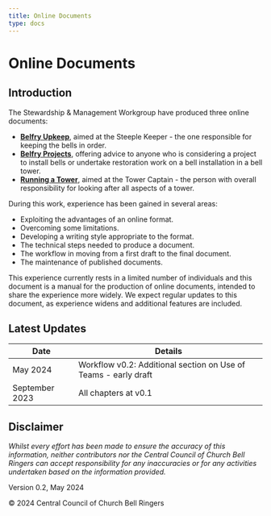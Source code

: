 ```yaml
---
title: Online Documents
type: docs
---
```


# Online Documents

## Introduction

The Stewardship & Management Workgroup have produced three online documents:
 - **[Belfry Upkeep](https://belfryupkeep.cccbr.org.uk/)**, aimed
    at the Steeple Keeper - the one responsible for keeping the bells
    in order.
 - **[Belfry Projects](https://belfryprojects.cccbr.org.uk/)**,
    offering advice to anyone who is considering a project to install
    bells or undertake restoration work on a bell installation in a bell
    tower.
 - **[Running a Tower](https://runningatower.cccbr.org.uk/)**, 
    aimed at the Tower Captain - the person with overall responsibility
    for looking after all aspects of a tower.

During this work, experience has been gained in several areas:
 - Exploiting the advantages of an online format.
 - Overcoming some limitations.
 - Developing a writing style appropriate to the format.
 - The technical steps needed to produce a document.
 - The workflow in moving from a first draft to the final document.
 - The maintenance of published documents.

This experience currently rests in a limited number of individuals and this document is a manual for the production of online documents, intended to share the experience more widely. We expect regular updates to this document, as experience widens and additional features are included.

## Latest Updates

| Date | Details |
| ---- | ---- |
| May 2024 | Workflow v0.2: Additional section on Use of Teams - early draft |
| September 2023 | All chapters at v0.1 |

## Disclaimer
 
*Whilst every effort has been made to ensure the accuracy of this information, neither contributors nor the Central Council of Church Bell Ringers can accept responsibility for any inaccuracies or for any activities undertaken based on the information provided.*

Version 0.2, May 2024

© 2024 Central Council of Church Bell Ringers

